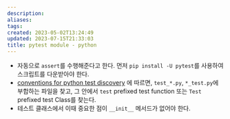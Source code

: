 ```yaml
---
description:
aliases: 
tags: 
created: 2023-05-02T13:24:49
updated: 2023-07-15T21:33:03
title: pytest module - python
---
```


- 자동으로 `assert`를 수행해준다고 한다. 먼저 `pip install -U pytest`를 사용하여 스크립트를 다운받아야 한다.
- [conventions for python test discovery](https://docs.pytest.org/en/7.3.x/explanation/goodpractices.html#test-discovery) 에 따르면, `test_*.py`, `*_test.py`에 부합하는 파일을 찾고, 그 안에서 `test` prefixed test function 또는 `Test` prefixed test Class를 찾는다.
- 테스트 클래스에서 이때 중요한 점이 `__init__` 메서드가 없어야 한다.
